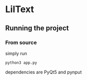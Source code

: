 # LilText

## Running the project

### From source

simply run

```
python3 app.py
```

dependencies are PyQt5 and pynput
